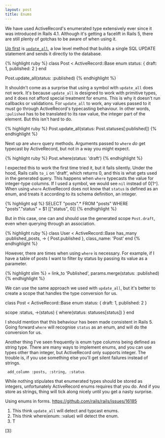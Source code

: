 ```yaml
---
layout: post
title: Enums
---
```


We have used ActiveRecord's enumerated type extensively ever since it was introduced in Rails 4.1. Although it's getting a facelift in Rails 5, there are still plenty of gotchas to be aware of when using it.

[Up first][1] is [`update_all`][2], a low level method that builds a single SQL UPDATE statement and sends it directly to the database.

{% highlight ruby %}
class Post < ActiveRecord::Base
  enum status: { draft: 1, published: 2 }
end

Post.update_all(status: :published)
{% endhighlight %}

It shouldn't come as a surprise that using a symbol with `update_all` does not work. It's because `update_all` is designed to work with primitive types, and it does not afford special treatment for enums. This is why it doesn't run callbacks or validations. For `update_all` to work, any values passed to it must go through ActiveRecord's typecasting behaviour. In other words, `:pulished` has to be translated to its raw value, the integer part of the element. But this isn't hard to do.

{% highlight ruby %}
Post.update_all(status: Post.statuses[:published])
{% endhighlight %}

Next up are `where` query methods. Arguments passed to `where` *do* get typecast by ActiveRecord, but not in a way you might expect.

{% highlight ruby %}
Post.where(status: 'draft')
{% endhighlight %}

I expected this to work the first time tried it, but it fails silently. Under the hood, Rails calls `to_i` on 'draft', which returns 0, and this is what gets used in the generated query. This happens when `where` typecasts the value for integer-type columns. If I used a symbol, we would see `nil` instead of 0[1^]. When using `where` ActiveRecord does not know that `status` is defined as an enum, and treats it according to its schema definition, an integer.

{% highlight sql %}
SELECT "posts".* FROM "posts" WHERE "posts"."status" = $1  [["status", 0]]
{% endhighlight %}

But in this case, one can and should use the generated scope `Post.draft`, even when querying through an association.

{% highlight ruby %}
class User < ActiveRecord::Base
  has_many :published_posts, -> {
    Post.published
  }, class_name: 'Post'
end
{% endhighlight %}

However, there are times when using `where` is necessary. For example, if I have a table of posts I want to filter by status by passing its value as a parameter.

{% highlight slim %}
= link_to 'Published', params.merge(status: :published)
{% endhighlight %}

We can use the same approach we used with `update_all`, but it's better to create a scope that handles the type conversion for us.

class Post < ActiveRecord::Base
  enum status: { draft: 1, published: 2 }

  scope :status, ->(status) {
    where(status: statuses[status])
  }
end

I should mention that this behaviour has been made consistent in Rails 5. Going forward `where` will recognise `status` as an enum, and will do the conversion for us.

Another thing I've seen frequently is enum type columns being defined as string type. There are many ways to implement enums, and you can use types other than integer, but ActiveRecord only supports integer. The trouble is, if you use something else you'll get silent failures instead of strings.

```
 add_column :posts, :string, :status
```

While nothing stipulates that enumerated types should be stored as integers, unfortunately ActiveRecord enums requires that you do. And if you store as strings, thing will tick along nicely until you get a nasty surprise.

Using enums in forms. https://github.com/rails/rails/issues/16185

1. This think `update_all` will detect and typcast enums.
2. This think where(enum: :value) will detect the enum.
3. T


  [1]: https://github.com/rails/rails/issues/17242
  [2]: http://apidock.com/rails/v4.0.2/ActiveRecord/Relation/update_all
  [3]:

  [^1]: This is the same reason why `update_all` does not run validations and callbacks.
  [^2]: Although Symbol does not define `to_i`, ActiveModel [rescues the error](https://github.com/rails/rails/blob/master/activemodel/lib/active_model/type/integer.rb#L43).
